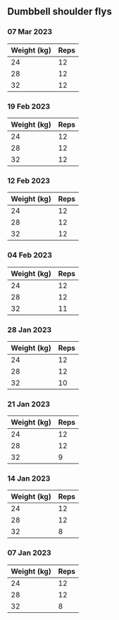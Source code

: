 ## Dumbbell shoulder flys

### 07 Mar 2023

| Weight (kg) | Reps |
| ----------- | ---- |
| 24 | 12 |
| 28 | 12 |
| 32 | 12 |

### 19 Feb 2023

| Weight (kg) | Reps |
| ----------- | ---- |
| 24 | 12 |
| 28 | 12 |
| 32 | 12 |

### 12 Feb 2023

| Weight (kg) | Reps |
| ----------- | ---- |
| 24 | 12 |
| 28 | 12 |
| 32 | 12 |

### 04 Feb 2023

| Weight (kg) | Reps |
| ----------- | ---- |
| 24 | 12 |
| 28 | 12 |
| 32 | 11 |

### 28 Jan 2023

| Weight (kg) | Reps |
| ----------- | ---- |
| 24 | 12 |
| 28 | 12 |
| 32 | 10 |

### 21 Jan 2023

| Weight (kg) | Reps |
| ----------- | ---- |
| 24 | 12 |
| 28 | 12 |
| 32 | 9 |

### 14 Jan 2023

| Weight (kg) | Reps |
| ----------- | ---- |
| 24 | 12 |
| 28 | 12 |
| 32 | 8 |

### 07 Jan 2023

| Weight (kg) | Reps |
| ----------- | ---- |
| 24 | 12 |
| 28 | 12 |
| 32 | 8 |